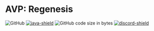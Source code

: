 [discord-shield]: https://img.shields.io/discord/1111609866172239942.svg?colorB=7289DA&logo=data:image/png;base64,iVBORw0KGgoAAAANSUhEUgAAAHYAAABWAgMAAABnZYq0AAAACVBMVEUAAB38%2FPz%2F%2F%2F%2Bm8P%2F9AAAAAXRSTlMAQObYZgAAAAFiS0dEAIgFHUgAAAAJcEhZcwAACxMAAAsTAQCanBgAAAAHdElNRQfhBxwQJhxy2iqrAAABoElEQVRIx7WWzdGEIAyGgcMeKMESrMJ6rILZCiiBg4eYKr%2Fd1ZAfgXFm98sJfAyGNwno3G9sLucgYGpQ4OGVRxQTREMDZjF7ILSWjoiHo1n%2BE03Aw8p7CNY5IhkYd%2F%2F6MtO3f8BNhR1QWnarCH4tr6myl0cWgUVNcfMcXACP1hKrGMt8wcAyxide7Ymcgqale7hN6846uJCkQxw6GG7h2MH4Czz3cLqD1zHu0VOXMfZjHLoYvsdd0Q7ZvsOkafJ1P4QXxrWFd14wMc60h8JKCbyQvImzlFjyGoZTKzohwWR2UzSONHhYXBQOaKKsySsahwGGDnb%2FiYPJw22sCqzirSULYy1qtHhXGbtgrM0oagBV4XiTJok3GoLoDNH8ooTmBm7ZMsbpFzi2bgPGoXWXME6XT%2BRJ4GLddxJ4PpQy7tmfoU2HPN6cKg%2BledKHBKlF8oNSt5w5g5o8eXhu1IOlpl5kGerDxIVT%2BztzKepulD8utXqpChamkzzuo7xYGk%2FkpSYuviLXun5bzdRf0Krejzqyz7Z3p0I1v2d6HmA07dofmS48njAiuMgAAAAASUVORK5CYII%3D
[discord-invite]: https://discord.gg/wp7mvmbkVb

[actions-shield]: https://github.com/bvanseg/ccake/actions/workflows/rust.yml/badge.svg
[actions-yml]: https://github.com/bvanseg/ccake/actions/workflows/rust.yml

[license]: https://img.shields.io/github/license/bvanseg/aliensvspredator
[code-size]: https://img.shields.io/github/languages/code-size/bvanseg/aliensvspredator

[java-lang]: https://www.java.com/
[java-shield]: https://img.shields.io/badge/Made%20with-Java-ED8B00.svg

[curse-downloads-shield]: https://cf.way2muchnoise.eu/full_221641_downloads.svg
[curse-files-link]: https://www.curseforge.com/minecraft/mc-mods/aliensvspredator/files

[curse-versions-shield]: https://cf.way2muchnoise.eu/versions/221641.svg
[curse-link]: https://www.curseforge.com/minecraft/mc-mods/aliensvspredator

AVP: Regenesis
=============
![GitHub][license]
[![java-shield][]][java-lang]
![GitHub code size in bytes][code-size]
[![discord-shield][]][discord-invite]

[//]: # ([![curse-downloads-shield]][curse-link])

[//]: # ([![curse-versions-shield]][curse-files-link])
